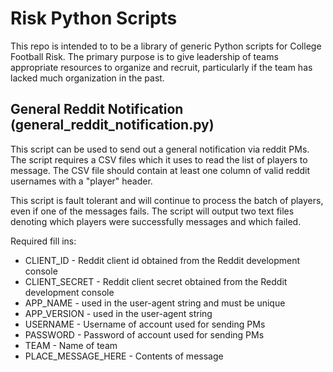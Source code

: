 # Risk Python Scripts
This repo is intended to to be a library of generic Python scripts for College Football Risk. The primary purpose is to give leadership of teams appropriate resources to organize and recruit, particularly if the team has lacked much organization in the past.

## General Reddit Notification (general_reddit_notification.py)

This script can be used to send out a general notification via reddit PMs. The script requires a CSV files which it uses to read the list of players to message. The CSV file should contain at least one column of valid reddit usernames with a "player" header.

This script is fault tolerant and will continue to process the batch of players, even if one of the messages fails. The script will output two text files denoting which players were successfully messages and which failed.

Required fill ins:

* CLIENT_ID - Reddit client id obtained from the Reddit development console
* CLIENT_SECRET - Reddit client secret obtained from the Reddit development console
* APP_NAME - used in the user-agent string and must be unique
* APP_VERSION - used in the user-agent string
* USERNAME - Username of account used for sending PMs
* PASSWORD - Password of account used for sending PMs
* TEAM - Name of team
* PLACE_MESSAGE_HERE - Contents of message